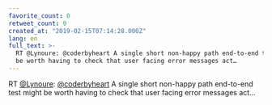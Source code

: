 ```yaml
---
favorite_count: 0
retweet_count: 0
created_at: "2019-02-15T07:14:28.000Z"
lang: en
full_text: >-
  RT @Lynoure: @coderbyheart A single short non-happy path end-to-end test might
  be worth having to check that user facing error messages act…
---
```


RT [@Lynoure](https://twitter.com/Lynoure):
[@coderbyheart](https://twitter.com/coderbyheart) A single short non-happy path
end-to-end test might be worth having to check that user facing error messages
act…
